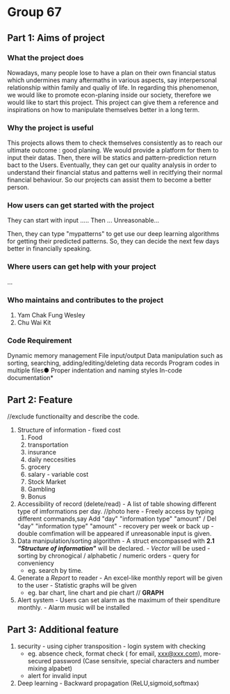# **Group 67**
## **Part 1: Aims of project**
### **What the project does**
 Nowadays, many people lose to have a plan on their own financial status which undermines many aftermaths in various aspects, say interpersonal relationship within family and qualiy of life. In regarding this phenomenon, we would like to promote econ-planing inside our society, therefore we would like to start this project. This project can give them a reference and inspirations on how to manipulate themselves better in a long term. 
### **Why the project is useful**  
  This projects allows them to check themselves consistently as to reach our ultimate outcome : good planing.
  We would provide a platform for them to input their datas. Then, there will be statics and pattern-prediction return bact to the  Users. Eventually, they can get our quality analysis in order to understand their financial status and patterns well in recitfying their normal financial behaviour. So our projects can assist them to become a better person.
### **How users can get started with the project**
  They can start with input .....
  Then ...
  Unreasonable...
  
  Then, they can type "mypatterns" to get use our deep learning algorithms for getting their predicted patterns. So, they can decide the next few days better in financially speaking.
### **Where users can get help with your project**
...
### **Who maintains and contributes to the project**
1. Yam Chak Fung Wesley
2. Chu Wai Kit
### **Code Requirement**
Dynamic memory management
File input/output
Data manipulation such as sorting, searching, adding/editing/deleting data records
Program codes in multiple files●
Proper indentation and naming styles
In-code documentation*
## **Part 2: Feature**
  //exclude functionailty and describe the code.
  1. Structure of information
    - fixed cost
      1. Food
      2. transportation
      3. insurance
      4. daily neccesities
      5. grocery
      6. salary
    - variable cost
      1. Stock Market
      2. Gambling
      5. Bonus
  2. Accessibility of record (delete/read)
    - A list of table showing different type of imformations per day.
    //photo here
    - Freely access by typing different commands,say Add "day" "information type" "amount" / Del "day" "information type" "amount"
    - recovery per week or back up 
    - double comfimation will be appeared if unreasonable input is given.
  3. Data manipulation/sorting algorithm
    - A struct encompassed with **2.1 _"Structure of information"_** will be declared.
    - *Vector <struct>* will be used
    - sorting by chronogical / alphabetic / numeric orders
    - query for conveniency 
      - eg. search by time. 
  4. Generate a *Report* to reader
    - An excel-like monthly report will be given to the user
    - Statistic graphs will be given 
      - eg. bar chart, line chart and pie chart 
    // **GRAPH**
  5. Alert system
    - Users can set alarm as the maximum of their spenditure monthly.
    - Alarm music will be installed
## **Part 3: Additional feature**
  1. security
    - using cipher transposition
    - login system with checking 
       - eg. absence check, format check ( for email, xxx@xxx.com), more-secured password (Case sensitvie, special characters and number mixing alpabet)
       - alert for invalid input
  2. Deep learning
    - Backward propagation (ReLU,sigmoid,softmax)

    
